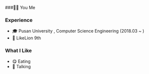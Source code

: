 ###👩‍💻 You Me 

<!--
**gimume/gimume** is a ✨ _special_ ✨ repository because its `README.md` (this file) appears on your GitHub profile.
[![Hits](https://hits.seeyoufarm.com/api/count/incr/badge.svg?url=https%3A%2F%2Fgithub.com%2Fhaesoo9410&count_bg=%23EB8B10&title_bg=%23684327&icon=&icon_color=%23E7E7E7&title=VISIT&edge_flat=false)](https://github.com/gimume)
Here are some ideas to get you started:
### Who Am I
- 💻 I majored in Computer Science Engineering
- 🥔 I am just speaking potato..
-->
### Experience
- 🎓 Pusan University , Computer Science Engineering (2018.03 ~ )
- 🦁 LikeLion 9th
### What I Like
- 😋 Eating
- 🙋‍ Talking 
